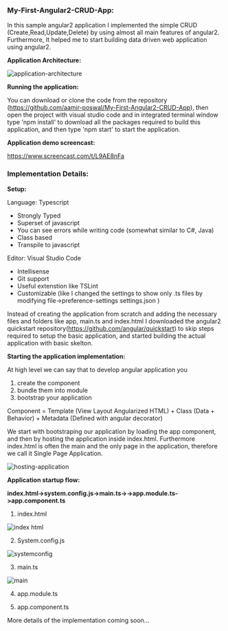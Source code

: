 ### My-First-Angular2-CRUD-App:
In this sample angular2 application I implemented the simple CRUD (Create,Read,Update,Delete) by using almost all main features of angular2. Furthermore, It helped me to start building data driven web application using angular2.

**Application Architecture:**

![application-architecture](https://cloud.githubusercontent.com/assets/1701237/23936497/f749dd38-096b-11e7-8eed-a9affcede052.png)

**Running the application:**


You can download or clone the code from the repository (https://github.com/aamir-poswal/My-First-Angular2-CRUD-App), then open the project with visual studio code and in integrated terminal window type 'npm install' to download all the packages required to build this application, and then type 'npm start' to start the application.

**Application demo screencast:**

https://www.screencast.com/t/L9AE8nFa


### Implementation Details:

**Setup:**

Language: Typescript
* Strongly Typed
* Superset of javascript
* You can see errors while writing code (somewhat similar to C#, Java)
* Class based
* Transpile to javascript

Editor: Visual Studio Code
* Intellisense
* Git support
* Useful extenstion like TSLint
* Customizable (like I changed the settings to show only .ts files by modifying file->preference-settings settings.json )

Instead of creating the application from scratch and adding the necessary files and folders like app, main.ts and index.html I downloaded the angular2 quickstart repository(https://github.com/angular/quickstart) to skip steps required to setup the basic application, and started building the actual application with basic skelton.

**Starting the application implementation:**

At high level we can say that to develop angular application you
1. create the component
2. bundle them into module
3. bootstrap your application

Component = Template (View Layout Angularized HTML) + Class (Data + Behavior) + Metadata (Defined with angular decorator)

We start with bootstraping our application by loading the app component, and then by hosting the application inside index.html. Furthermore index.html is often the main and the only page in the application, therefore we call it Single Page Application.

![hosting-application](https://cloud.githubusercontent.com/assets/1701237/23939277/6563dcc6-0979-11e7-91fa-b05075677fcd.png)

**Application startup flow:**

**index.html->system.config.js->main.ts->->app.module.ts->app.component.ts**

1. index.html

![index html](https://cloud.githubusercontent.com/assets/1701237/23939512/70a6cbd8-097a-11e7-8ff6-7d3555e1a091.png)

2. System.config.js

![systemconfig](https://cloud.githubusercontent.com/assets/1701237/23939526/7fc290f2-097a-11e7-88c4-33ccdcb612c6.png)

3. main.ts

![main](https://cloud.githubusercontent.com/assets/1701237/23939534/8c3b849c-097a-11e7-832b-592a29ba56e9.png)

4. app.module.ts

5. app.component.ts




More details of the implementation coming soon...

